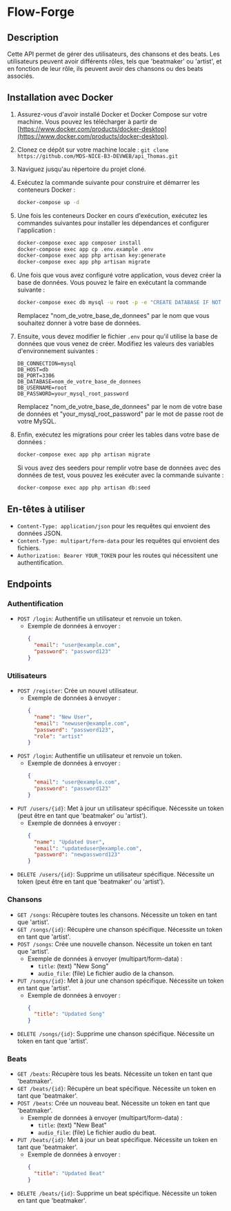 # Flow-Forge

## Description

Cette API permet de gérer des utilisateurs, des chansons et des beats. Les utilisateurs peuvent avoir différents rôles, tels que 'beatmaker' ou 'artist', et en fonction de leur rôle, ils peuvent avoir des chansons ou des beats associés.

## Installation avec Docker

1. Assurez-vous d'avoir installé Docker et Docker Compose sur votre machine. Vous pouvez les télécharger à partir de [https://www.docker.com/products/docker-desktop](https://www.docker.com/products/docker-desktop).

2. Clonez ce dépôt sur votre machine locale : `git clone https://github.com/MDS-NICE-B3-DEVWEB/api_Thomas.git`

3. Naviguez jusqu'au répertoire du projet cloné.

4. Exécutez la commande suivante pour construire et démarrer les conteneurs Docker :

    ```bash
    docker-compose up -d
    ```

5. Une fois les conteneurs Docker en cours d'exécution, exécutez les commandes suivantes pour installer les dépendances et configurer l'application :

    ```bash
    docker-compose exec app composer install
    docker-compose exec app cp .env.example .env
    docker-compose exec app php artisan key:generate
    docker-compose exec app php artisan migrate
    ```
6. Une fois que vous avez configuré votre application, vous devez créer la base de données. Vous pouvez le faire en exécutant la commande suivante :

    ```bash
    docker-compose exec db mysql -u root -p -e "CREATE DATABASE IF NOT EXISTS nom_de_votre_base_de_donnees;"
    ```

    Remplacez "nom_de_votre_base_de_donnees" par le nom que vous souhaitez donner à votre base de données.

7. Ensuite, vous devez modifier le fichier `.env` pour qu'il utilise la base de données que vous venez de créer. Modifiez les valeurs des variables d'environnement suivantes :

    ```env
    DB_CONNECTION=mysql
    DB_HOST=db
    DB_PORT=3306
    DB_DATABASE=nom_de_votre_base_de_donnees
    DB_USERNAME=root
    DB_PASSWORD=your_mysql_root_password
    ```

    Remplacez "nom_de_votre_base_de_donnees" par le nom de votre base de données et "your_mysql_root_password" par le mot de passe root de votre MySQL.

8. Enfin, exécutez les migrations pour créer les tables dans votre base de données :

    ```bash
    docker-compose exec app php artisan migrate
    ```

    Si vous avez des seeders pour remplir votre base de données avec des données de test, vous pouvez les exécuter avec la commande suivante :

    ```bash
    docker-compose exec app php artisan db:seed
    ```

## En-têtes à utiliser

- `Content-Type: application/json` pour les requêtes qui envoient des données JSON.
- `Content-Type: multipart/form-data` pour les requêtes qui envoient des fichiers.
- `Authorization: Bearer YOUR_TOKEN` pour les routes qui nécessitent une authentification.


## Endpoints

### Authentification

- `POST /login`: Authentifie un utilisateur et renvoie un token.
  - Exemple de données à envoyer : 
    ```json
    {
      "email": "user@example.com",
      "password": "password123"
    }
    ```

### Utilisateurs

- `POST /register`: Crée un nouvel utilisateur.
  - Exemple de données à envoyer : 
    ```json
    {
      "name": "New User",
      "email": "newuser@example.com",
      "password": "password123",
      "role": "artist"
    }
    ```
- `POST /login`: Authentifie un utilisateur et renvoie un token.
  - Exemple de données à envoyer : 
    ```json
    {
      "email": "user@example.com",
      "password": "password123"
    }
    ```
- `PUT /users/{id}`: Met à jour un utilisateur spécifique. Nécessite un token (peut être en tant que 'beatmaker' ou 'artist').
  - Exemple de données à envoyer : 
    ```json
    {
      "name": "Updated User",
      "email": "updateduser@example.com",
      "password": "newpassword123"
    }
    ```
- `DELETE /users/{id}`: Supprime un utilisateur spécifique. Nécessite un token (peut être en tant que 'beatmaker' ou 'artist').

### Chansons

- `GET /songs`: Récupère toutes les chansons. Nécessite un token en tant que 'artist'.
- `GET /songs/{id}`: Récupère une chanson spécifique. Nécessite un token en tant que 'artist'.
- `POST /songs`: Crée une nouvelle chanson. Nécessite un token en tant que 'artist'.
  - Exemple de données à envoyer (multipart/form-data) : 
    - `title`: (text) "New Song"
    - `audio_file`: (file) Le fichier audio de la chanson.
- `PUT /songs/{id}`: Met à jour une chanson spécifique. Nécessite un token en tant que 'artist'.
  - Exemple de données à envoyer : 
    ```json
    {
      "title": "Updated Song"
    }
    ```
- `DELETE /songs/{id}`: Supprime une chanson spécifique. Nécessite un token en tant que 'artist'.

### Beats

- `GET /beats`: Récupère tous les beats. Nécessite un token en tant que 'beatmaker'.
- `GET /beats/{id}`: Récupère un beat spécifique. Nécessite un token en tant que 'beatmaker'.
- `POST /beats`: Crée un nouveau beat. Nécessite un token en tant que 'beatmaker'.
  - Exemple de données à envoyer (multipart/form-data) : 
    - `title`: (text) "New Beat"
    - `audio_file`: (file) Le fichier audio du beat.
- `PUT /beats/{id}`: Met à jour un beat spécifique. Nécessite un token en tant que 'beatmaker'.
  - Exemple de données à envoyer : 
    ```json
    {
      "title": "Updated Beat"
    }
    ```
- `DELETE /beats/{id}`: Supprime un beat spécifique. Nécessite un token en tant que 'beatmaker'.
